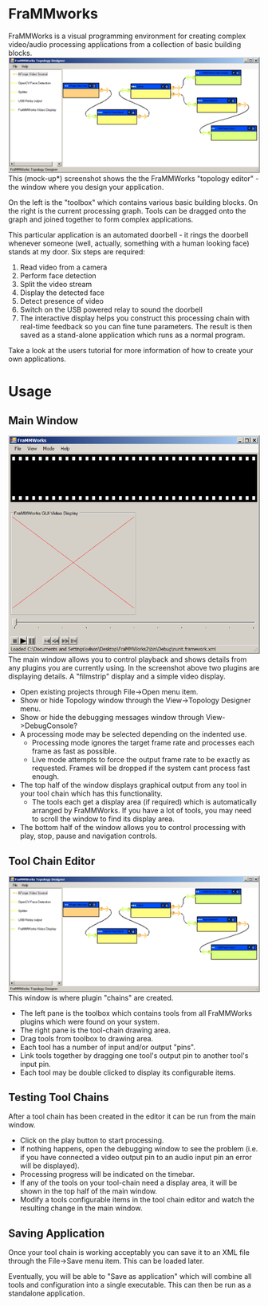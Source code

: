 # FraMMworks
FraMMWorks is a visual programming environment for creating complex video/audio processing applications from a collection of basic building blocks.
![FraMMWorks screenshot](docs/topologyScreenshot.PNG?raw=true "FraMMworks screenshot")
This (mock-up*) screenshot shows the the FraMMWorks "topology editor" - the window where you design your application.

On the left is the "toolbox" which contains various basic building blocks. On the right is the current processing graph. Tools can be dragged onto the graph and joined together to form complex applications.

This particular application is an automated doorbell - it rings the doorbell whenever someone (well, actually, something with a human looking face) stands at my door. Six steps are required:

1. Read video from a camera
2. Perform face detection
3. Split the video stream
4. Display the detected face
5. Detect presence of video
6. Switch on the USB powered relay to sound the doorbell
7. The interactive display helps you construct this processing chain with real-time feedback so you can fine tune parameters. The result is then saved as a stand-alone application which runs as a normal program.

Take a look at the users tutorial for more information of how to create your own applications.

# Usage
## Main Window
![FraMMWorks main window](docs/mainWindow.png?raw=true "FraMMworks main window")
The main window allows you to control playback and shows details from any plugins you are currently using. In the screenshot above two plugins are displaying details. A "filmstrip" display and a simple video display.

* Open existing projects through File->Open menu item.
* Show or hide Topology window through the View->Topology Designer menu.
* Show or hide the debugging messages window through View->DebugConsole?
* A processing mode may be selected depending on the indented use.
  * Processing mode ignores the target frame rate and processes each frame as fast as possible.
  * Live mode attempts to force the output frame rate to be exactly as requested. Frames will be dropped if the system cant process fast enough.
* The top half of the window displays graphical output from any tool in your tool chain which has this functionality.
  * The tools each get a display area (if required) which is automatically arranged by FraMMWorks. If you have a lot of tools, you may need to scroll the window to find its display area.
* The bottom half of the window allows you to control processing with play, stop, pause and navigation controls.

## Tool Chain Editor
![FraMMWorks screenshot](docs/topologyScreenshot.PNG?raw=true "FraMMworks screenshot")
This window is where plugin "chains" are created.

* The left pane is the toolbox which contains tools from all FraMMWorks plugins which were found on your system.
* The right pane is the tool-chain drawing area.
* Drag tools from toolbox to drawing area.
* Each tool has a number of input and/or output "pins".
* Link tools together by dragging one tool's output pin to another tool's input pin.
* Each tool may be double clicked to display its configurable items.

## Testing Tool Chains
After a tool chain has been created in the editor it can be run from the main window.

* Click on the play button to start processing.
* If nothing happens, open the debugging window to see the problem (i.e. if you have connected a video output pin to an audio input pin an error will be displayed).
* Processing progress will be indicated on the timebar.
* If any of the tools on your tool-chain need a display area, it will be shown in the top half of the main window.
* Modify a tools configurable items in the tool chain editor and watch the resulting change in the main window.

## Saving Application
Once your tool chain is working acceptably you can save it to an XML file through the File->Save menu item. This can be loaded later.

Eventually, you will be able to "Save as application" which will combine all tools and configuration into a single executable. This can then be run as a standalone application.
